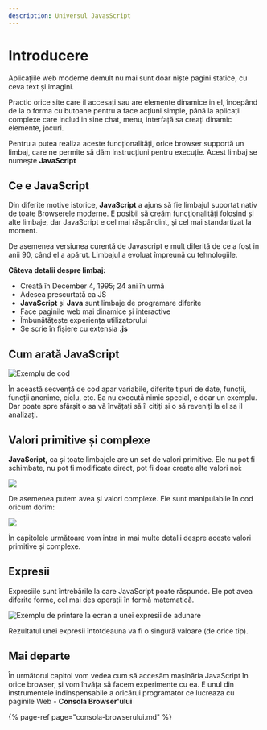 ```yaml
---
description: Universul JavasScript
---
```


# Introducere

Aplicațiile web moderne demult nu mai sunt doar niște pagini statice, cu ceva text și imagini. 

Practic orice site care il accesați sau are elemente dinamice in el, începând de la o forma cu butoane pentru a face acțiuni simple, până la aplicații complexe care includ in sine chat, menu, interfață sa creați dinamic elemente, jocuri. 

Pentru a putea realiza aceste funcționalități, orice browser supportă un limbaj, care ne permite să dăm instrucțiuni pentru execuție. Acest limbaj se numește **JavaScript**

## **Ce e JavaScript**

Din diferite motive istorice, **JavaScript** a ajuns să fie limbajul suportat nativ de toate Browserele moderne. E posibil să creăm funcționalități folosind și alte limbaje, dar JavaScript e cel mai răspândint, și cel mai standartizat la moment. 

De asemenea versiunea curentă de Javascript e mult diferită de ce a fost in anii 90, când el a apărut. Limbajul a evoluat împreună cu tehnologiile.

**Câteva detalii despre limbaj:**

* Creată în December 4, 1995; 24 ani în urmă
* Adesea prescurtată ca JS
* **JavaScript** și **Java** sunt limbaje de programare diferite
* Face paginile web mai dinamice și interactive
* Îmbunătățește experiența utilizatorului
* Se scrie în fișiere cu extensia **.js**

## Cum arată JavaScript

![Exemplu de cod](https://lh5.googleusercontent.com/PFrBSdyOj6A5oW2BLPCxqapAlaSdSyv_5j-nWjzxuurb0HoJN-dsmNuQbYs3MkgOLunclz-oAgcfSmk0EdQzxp3Rn9leyYHQjlM0cj5jcb1OSleaxMOgULVnzyUNFu-ozN4v055u8Hg)

În această secvență de cod apar variabile, diferite tipuri de date, funcții, funcții anonime, ciclu, etc. Ea nu execută nimic special, e doar un exemplu. Dar poate spre sfârșit o sa vă învățați să îl citiți și o să reveniți la el sa il analizați.

## Valori primitive și complexe

**JavaScript,** ca și toate limbajele are un set de valori primitive. Ele nu pot fi schimbate, nu pot fi modificate direct, pot fi doar create alte valori noi: 

![](https://lh5.googleusercontent.com/jmIrae1OyGDhQk-AMUMiyvrxTE4DodeGB_DTAOHqIT0cCmMr08IWvd8FtZLO2P2s57WYB2_kLYqSJbPCS0RW5WoNNodQW-GoggojUx7hHTpeGHhO2e1DqEkFFIyaZpRquvd2ZEG2U38)

De asemenea putem avea și valori complexe. Ele sunt manipulabile în cod oricum dorim: 

![](https://lh6.googleusercontent.com/T7BLSQ808Z2_yl65MVBmp8JxtmFYitvjR3AwagSFlYhriKx4Ydlynijo1zvSRpI0KvtnzW1GdDCOh6_URMo_Rq2qEipdyGXSWEo_vWDB8dWy02ykXRPBstaLBk_NGGSP0qRkUL17zbQ)

În capitolele următoare vom intra in mai multe detalii despre aceste valori primitive și complexe.

## Expresii

Expresiile sunt întrebările la care JavaScript poate răspunde. Ele pot avea diferite forme, cel mai des operații în formă matematică.



![Exemplu de printare la ecran a unei expresii de adunare](https://lh6.googleusercontent.com/DXeL1H4HVcAkjAZdXHCUNvjGIGLO5gpSMBmlHXMc1ecmLqVwADXGkOyM3s0zG1dF5WQb3aMl8JfIIkySzIV-5QLMJdPqEKPiOTcmb3ngrbqspHD2A_Dmd0CSlj2PYTiyYWyEJerpk-s)

Rezultatul unei expresii întotdeauna va fi o singură valoare \(de orice tip\).

## Mai departe

În următorul capitol vom vedea cum să accesăm mașinăria JavaScript în orice browser, și vom învăța să facem experimente cu ea. E unul din instrumentele indinspensabile a oricărui programator ce lucreaza cu paginile Web - **Consola Browser'ului**

{% page-ref page="consola-browserului.md" %}



